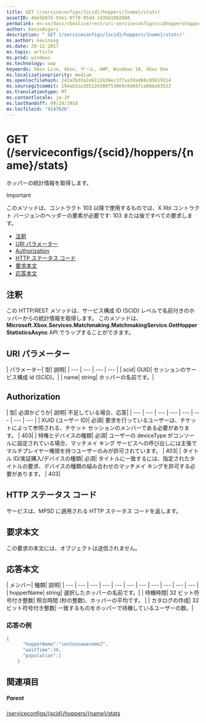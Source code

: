 ```yaml
---
title: GET (/serviceconfigs/{scid}/hoppers/{name}/stats)
assetID: 4de5b07d-93e1-8ff0-05dd-1d3bb1802088
permalink: en-us/docs/xboxlive/rest/uri-serviceconfigsscidhoppershoppernamestatsget.html
author: KevinAsgari
description: " GET (/serviceconfigs/{scid}/hoppers/{name}/stats)"
ms.author: kevinasg
ms.date: 20-12-2017
ms.topic: article
ms.prod: windows
ms.technology: uwp
keywords: Xbox Live, Xbox, ゲーム, UWP, Windows 10, Xbox One
ms.localizationpriority: medium
ms.openlocfilehash: 242a3bd3a2e6112436ec3f7aa3dad60c05619314
ms.sourcegitcommit: 194ab5aa395226580753869c6b66fce88be83522
ms.translationtype: MT
ms.contentlocale: ja-JP
ms.lasthandoff: 09/24/2018
ms.locfileid: "4147626"
---
```

# <a name="get-serviceconfigsscidhoppersnamestats"></a>GET (/serviceconfigs/{scid}/hoppers/{name}/stats)

ホッパーの統計情報を取得します。

> [!IMPORTANT]
> このメソッドは、コントラクト 103 以降で使用するものでは、X Xbl コントラクト バージョンのヘッダーの要素が必要です: 103 または後ですべての要求します。

  * [注釈](#ID4ET)
  * [URI パラメーター](#ID4E5)
  * [Authorization](#ID4EJB)
  * [HTTP ステータス コード](#ID4E3C)
  * [要求本文](#ID4EFD)
  * [応答本文](#ID4EQD)

<a id="ID4ET"></a>


## <a name="remarks"></a>注釈
この HTTP/REST メソッドは、サービス構成 ID (SCID) レベルで名前付きのホッパーからの統計情報を取得します。 このメソッドは、 **Microsoft.Xbox.Services.Matchmaking.MatchmakingService.GetHopperStatisticsAsync** API でラップすることができます。  
<a id="ID4E5"></a>


## <a name="uri-parameters"></a>URI パラメーター

| パラメーター| 型| 説明|
| --- | --- | --- | --- |
| scid| GUID| セッションのサービス構成 id (SCID)。|
| name| string| ホッパーの名前です。|

<a id="ID4EJB"></a>


## <a name="authorization"></a>Authorization

| 型| 必須かどうか| 説明| 不足している場合、応答|
| --- | --- | --- | --- | --- | --- | --- | --- |
| XUID (ユーザー ID)| 必須| 要求を行っているユーザーは、チケットによって参照される、チケット セッションのメンバーである必要があります。 | 403|
| 特権とデバイスの種類| 必須| ユーザーの deviceType がコンソールに設定されている場合、マッチメイ キング サービスへの呼び出しには主張でマルチプレイヤー権限を持つユーザーのみが許可されています。 | 403|
| タイトル ID/実証購入/デバイスの種類| 必須| タイトルに一致するには、指定されたタイトルの要求、デバイスの種類の組み合わせのマッチメイ キングを許可する必要があります。 | 403|

<a id="ID4E3C"></a>


## <a name="http-status-codes"></a>HTTP ステータス コード
サービスは、MPSD に適用される HTTP ステータス コードを返します。  
<a id="ID4EFD"></a>


## <a name="request-body"></a>要求本文

この要求の本文には、オブジェクトは送信されません。

<a id="ID4EQD"></a>


## <a name="response-body"></a>応答本文

| メンバー| 種類| 説明|
| --- | --- | --- | --- | --- | --- | --- | --- | --- | --- | --- |
| hopperName| string| 選択したホッパーの名前です。|
| 待機時間| 32 ビット符号付き整数| 照合時間 (秒の整数)、ホッパーの平均です。 |
| カタログの作成| 32 ビット符号付き整数| 一致するものをホッパーで待機しているユーザーの数。|

<a id="ID4E1D"></a>


### <a name="sample-response"></a>応答の例


```cpp
{
      "hopperName":"contosoawesome2",
      "waitTime":30,
      "population":1
    }


```


<a id="ID4EJE"></a>


## <a name="see-also"></a>関連項目

<a id="ID4ELE"></a>


##### <a name="parent"></a>Parent  

[/serviceconfigs/{scid}/hoppers/{name}/stats](uri-serviceconfigsscidhoppershoppernamestats.md)
